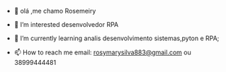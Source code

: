 - 👋 olá ,me chamo Rosemeiry
- 👀 I’m interested  desenvolvedor RPA 
- 🌱 I’m currently learning analis desenvolvimento  sistemas,pyton e RPA;
  
- 📫 How to reach me email: rosymarysilva883@gmail.com ou 38999444481

<!---
Mary7879/Mary7879 is a ✨ special ✨ repository because its `README.md` (this file) appears on your GitHub profile.
You can click the Preview link to take a look at your changes.
--->
